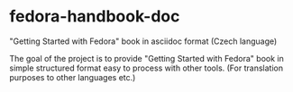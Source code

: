 # fedora-handbook-doc
"Getting Started with Fedora" book in asciidoc format (Czech language)

The goal of the project is to provide "Getting Started with Fedora" book in simple structured format easy to process with other tools. (For translation purposes to other languages etc.)
